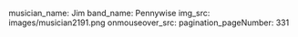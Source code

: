 musician_name: Jim
band_name: Pennywise
img_src: images/musician2191.png
onmouseover_src: 
pagination_pageNumber: 331